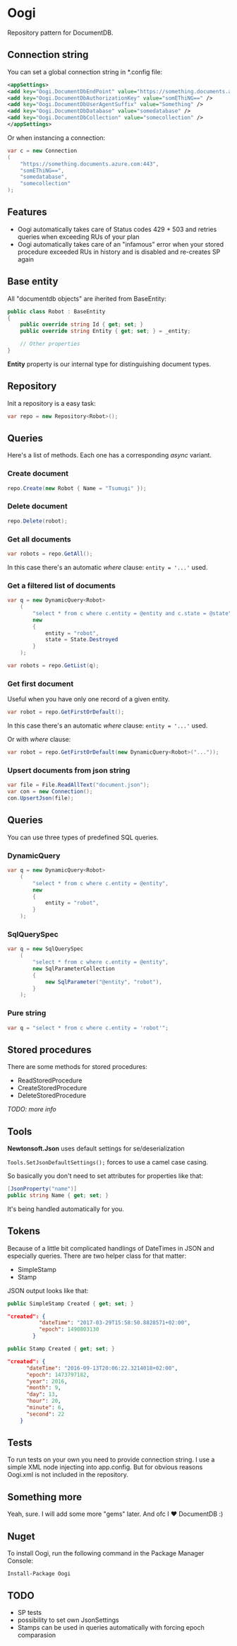 # Oogi

Repository pattern for DocumentDB.

## Connection string

You can set a global connection string in *.config file:

```xml
<appSettings>
<add key="Oogi.DocumentDbEndPoint" value="https://something.documents.azure.com:443" />
<add key="Oogi.DocumentDbAuthorizationKey" value="somEThiNG==" />
<add key="Oogi.DocumentDbUserAgentSuffix" value="Something" />
<add key="Oogi.DocumentDbDatabase" value="somedatabase" />
<add key="Oogi.DocumentDbCollection" value="somecollection" />
</appSettings>
```

Or when instancing a connection:

```csharp
var c = new Connection
(
    "https://something.documents.azure.com:443",
    "somEThiNG==",
    "somedatabase",
    "somecollection"
);
```

## Features

- Oogi automatically takes care of Status codes 429 + 503 and retries queries when exceeding RUs of your plan
- Oogi automatically takes care of an "infamous" error when your stored procedure exceeded RUs in history and is disabled and re-creates SP again

## Base entity

All "documentdb objects" are iherited from BaseEntity:

```csharp
public class Robot : BaseEntity
{            
    public override string Id { get; set; }
    public override string Entity { get; set; } = _entity;

    // Other properties
}
```

**Entity** property is our internal type for distinguishing document types.

## Repository

Init a repository is a easy task:

```csharp
var repo = new Repository<Robot>();
```

## Queries

Here's a list of methods. Each one has a corresponding _async_ variant.

### Create document

```csharp
repo.Create(new Robot { Name = "Tsumugi" });
```

### Delete document

```csharp
repo.Delete(robot);
```

### Get all documents

```csharp
var robots = repo.GetAll();
```

In this case there's an automatic _where_ clause: ```entity = '...'``` used.

### Get a filtered list of documents

```csharp
var q = new DynamicQuery<Robot>
    (
        "select * from c where c.entity = @entity and c.state = @state",             
        new
        {
            entity = "robot",
            state = State.Destroyed
        }
    );

var robots = repo.GetList(q);
```

### Get first document

Useful when you have only one record of a given entity.

```csharp
var robot = repo.GetFirstOrDefault();
```

In this case there's an automatic _where_ clause: ```entity = '...'``` used.

Or with _where_ clause:

```csharp
var robot = repo.GetFirstOrDefault(new DynamicQuery<Robot>("..."));
```

### Upsert documents from json string

```csharp
var file = File.ReadAllText("document.json");
var con = new Connection();
con.UpsertJson(file);
```

## Queries

You can use three types of predefined SQL queries.

### DynamicQuery

```csharp
var q = new DynamicQuery<Robot>
    (
        "select * from c where c.entity = @entity",             
        new
        {
            entity = "robot",            
        }
    );
```

### SqlQuerySpec

```csharp
var q = new SqlQuerySpec
    (
        "select * from c where c.entity = @entity",
        new SqlParameterCollection
        {
            new SqlParameter("@entity", "robot"),
        }
    );
```

### Pure string 

```csharp
var q = "select * from c where c.entity = 'robot'";
```

## Stored procedures

There are some methods for stored procedures:

- ReadStoredProcedure
- CreateStoredProcedure
- DeleteStoredProcedure

_TODO: more info_

## Tools

**Newtonsoft.Json** uses default settings for se/deserialization

``Tools.SetJsonDefaultSettings();`` forces to use a camel case casing.

So basically you don't need to set attributes for properties like that:

```csharp
[JsonProperty("name")]
public string Name { get; set; }
```

It's being handled automatically for you.

## Tokens

Because of a little bit complicated handlings of DateTimes in JSON and especially queries.
There are two helper class for that matter:

- SimpleStamp
- Stamp

JSON output looks like that:

```csharp
public SimpleStamp Created { get; set; }
```

```json
"created": {
          "dateTime": "2017-03-29T15:58:50.8828571+02:00",
          "epoch": 1490803130
        }
```

```csharp
public Stamp Created { get; set; }
```

```json
"created": {
      "dateTime": "2016-09-13T20:06:22.3214018+02:00",
      "epoch": 1473797182,
      "year": 2016,
      "month": 9,
      "day": 13,
      "hour": 20,
      "minute": 6,
      "second": 22
    }
```

## Tests

To run tests on your own you need to provide connection string.
I use a simple XML node injecting into app.config. But for obvious reasons Oogi.xml is not included in the repository.

## Something more

Yeah, sure. I will add some more "gems" later. And ofc I &#10084; DocumentDB :)

## Nuget

To install Oogi, run the following command in the Package Manager Console:

```Install-Package Oogi```

## TODO

- SP tests
- possibility to set own JsonSettings
- Stamps can be used in queries automatically with forcing epoch comparasion